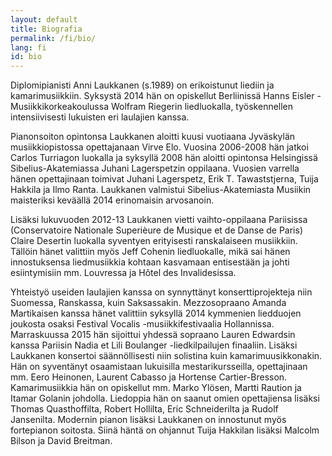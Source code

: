 ```yaml
---
layout: default
title: Biografia
permalink: /fi/bio/
lang: fi
id: bio
---
```


Diplomipianisti Anni Laukkanen (s.1989) on erikoistunut liediin ja kamarimusiikkiin. Syksystä 2014 hän on opiskellut Berliinissä Hanns Eisler -Musiikkikorkeakoulussa Wolfram Riegerin liedluokalla, työskennellen intensiivisesti lukuisten eri laulajien kanssa. 

Pianonsoiton opintonsa Laukkanen aloitti kuusi vuotiaana Jyväskylän musiikkiopistossa opettajanaan Virve Elo. Vuosina 2006-2008 hän jatkoi Carlos Turriagon luokalla ja syksyllä 2008 hän aloitti opintonsa Helsingissä Sibelius-Akatemiassa Juhani Lagerspetzin oppilaana. Vuosien varrella hänen opettajinaan toimivat Juhani Lagerspetz, Erik T. Tawaststjerna, Tuija Hakkila ja Ilmo Ranta. Laukkanen valmistui Sibelius-Akatemiasta Musiikin maisteriksi keväällä 2014 erinomaisin arvosanoin. 

Lisäksi lukuvuoden 2012-13 Laukkanen vietti vaihto-oppilaana Pariisissa (Conservatoire Nationale Superièure de Musique et de Danse de Paris) Claire Desertin luokalla syventyen erityisesti ranskalaiseen musiikkiin. Tällöin hänet valittiin myös Jeff Cohenin liedluokalle, mikä sai hänen innostuksensa liedmusiikkia kohtaan kasvamaan entisestään ja johti esiintymisiin mm. Louvressa ja Hôtel des Invalidesissa.

Yhteistyö useiden laulajien kanssa on synnyttänyt konserttiprojekteja niin Suomessa, Ranskassa, kuin Saksassakin.  Mezzosopraano Amanda Martikaisen kanssa hänet valittiin syksyllä 2014 kymmenien liedduojen joukosta osaksi Festival Vocalis -musiikkifestivaalia Hollannissa. Marraskuussa 2015 hän sijoittui yhdessä sopraano Lauren Edwardsin kanssa Pariisin Nadia et Lili Boulanger -liedkilpailujen finaaliin. Lisäksi Laukkanen konsertoi säännöllisesti niin solistina kuin kamarimuusikkonakin. Hän on syventänyt osaamistaan lukuisilla mestarikursseilla, opettajinaan mm. Eero Heinonen, Laurent Cabasso ja Hortense Cartier-Bresson. Kamarimusiikkia hän on opiskellut mm. Marko Ylösen, Martti Raution ja Itamar Golanin johdolla. Liedoppia hän on saanut omien opettajiensa lisäksi Thomas Quasthoffilta, Robert Hollilta, Eric Schneiderilta ja Rudolf Jansenilta. Modernin pianon lisäksi Laukkanen on innostunut myös fortepianon soitosta. Siinä häntä on ohjannut Tuija Hakkilan lisäksi Malcolm Bilson ja David Breitman.

